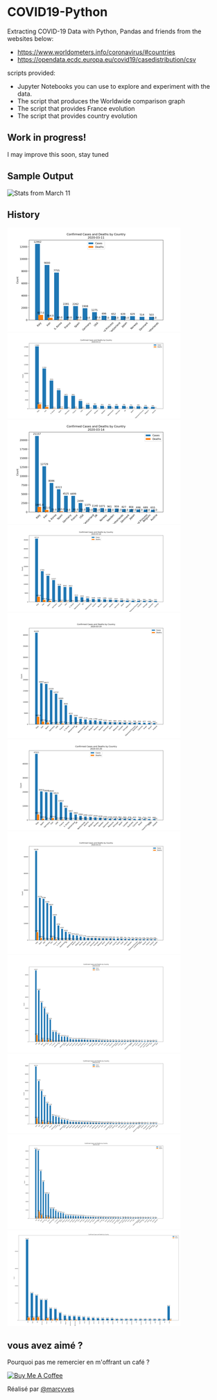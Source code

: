 # COVID19-Python
Extracting COVID-19 Data with Python, Pandas and friends from the websites below:

 * https://www.worldometers.info/coronavirus/#countries 
 * https://opendata.ecdc.europa.eu/covid19/casedistribution/csv

scripts provided:
 - Jupyter Notebooks you can use to explore and experiment with the data.
 - The script that produces the Worldwide comparison graph
 - The script that provides France evolution
 - The script that provides country evolution
 
 ## Work in progress!
 I may improve this soon, stay tuned
 
 ## Sample Output
![Stats from March 11](figures/COVID19-20200311.png)

## History

![](thumbnails/COVID19-20200311.png)
![](thumbnails/COVID19-20200313.png)
![](thumbnails/COVID19-20200314.png)
![](thumbnails/COVID19-20200318.png)
![](thumbnails/COVID19-20200319.png)
![](thumbnails/COVID19-20200320.png)
![](thumbnails/COVID19-20200321.png)
![](thumbnails/COVID19-20200323.png)
![](thumbnails/COVID19-20200324.png)
![](thumbnails/COVID19-20200326.png)
![](thumbnails/COVID19-20200410.png)


## vous avez aimé ?
Pourquoi pas me remercier en m'offrant un café ?

<a href="https://www.buymeacoffee.com/marcyves" target="_blank"><img src="https://cdn.buymeacoffee.com/buttons/v2/default-blue.png" alt="Buy Me A Coffee" width="210" ></a>

Réalisé par [@marcyves](https://github.com/marcyves)

